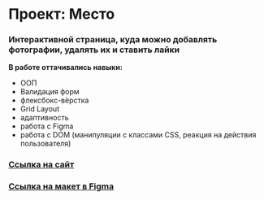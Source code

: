 # Проект: Место

### Интерактивной страница, куда можно добавлять фотографии, удалять их и ставить лайки


**В работе оттачивались навыки:**

* ООП
* Валидация форм
* флексбокс-вёрстка
* Grid Layout
* адаптивность
* работа с Figma
* работа с DOM (манипуляции с классами CSS, реакция на действия пользователя)


###  [Ссылка на сайт](https://tearsoprah.github.io/mesto-build-2/)
###  [Ссылка на макет в Figma](https://www.figma.com/file/2cn9N9jSkmxD84oJik7xL7/JavaScript.-Sprint-4?node-id=0%3A1)

